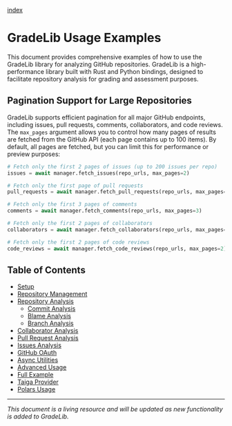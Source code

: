 [index](index.md)
# GradeLib Usage Examples

This document provides comprehensive examples of how to use the GradeLib library for analyzing GitHub repositories. GradeLib is a high-performance library built with Rust and Python bindings, designed to facilitate repository analysis for grading and assessment purposes.

## Pagination Support for Large Repositories

GradeLib supports efficient pagination for all major GitHub endpoints, including issues, pull requests, comments, collaborators, and code reviews. The `max_pages` argument allows you to control how many pages of results are fetched from the GitHub API (each page contains up to 100 items). By default, all pages are fetched, but you can limit this for performance or preview purposes:

```python
# Fetch only the first 2 pages of issues (up to 200 issues per repo)
issues = await manager.fetch_issues(repo_urls, max_pages=2)

# Fetch only the first page of pull requests
pull_requests = await manager.fetch_pull_requests(repo_urls, max_pages=1)

# Fetch only the first 3 pages of comments
comments = await manager.fetch_comments(repo_urls, max_pages=3)

# Fetch only the first 2 pages of collaborators
collaborators = await manager.fetch_collaborators(repo_urls, max_pages=2)

# Fetch only the first 2 pages of code reviews
code_reviews = await manager.fetch_code_reviews(repo_urls, max_pages=2)
```

## Table of Contents

- [Setup](setup.md)
- [Repository Management](repository-management.md)
- [Repository Analysis](repository-analysis.md)
  - [Commit Analysis](repository-analysis.md#commit-analysis)
  - [Blame Analysis](repository-analysis.md#blame-analysis)
  - [Branch Analysis](repository-analysis.md#branch-analysis)
- [Collaborator Analysis](collaborator-analysis.md)
- [Pull Request Analysis](pull-request-analysis.md)
- [Issues Analysis](issues-analysis.md)
- [GitHub OAuth](github_oauth.md)
- [Async Utilities](async_utilities.md)
- [Advanced Usage](advanced-usage.md)
- [Full Example](full-example.md)
- [Taiga Provider](taiga-provider.md)
- [Polars Usage](polars-usage.md)

---

*This document is a living resource and will be updated as new functionality is added to GradeLib.*